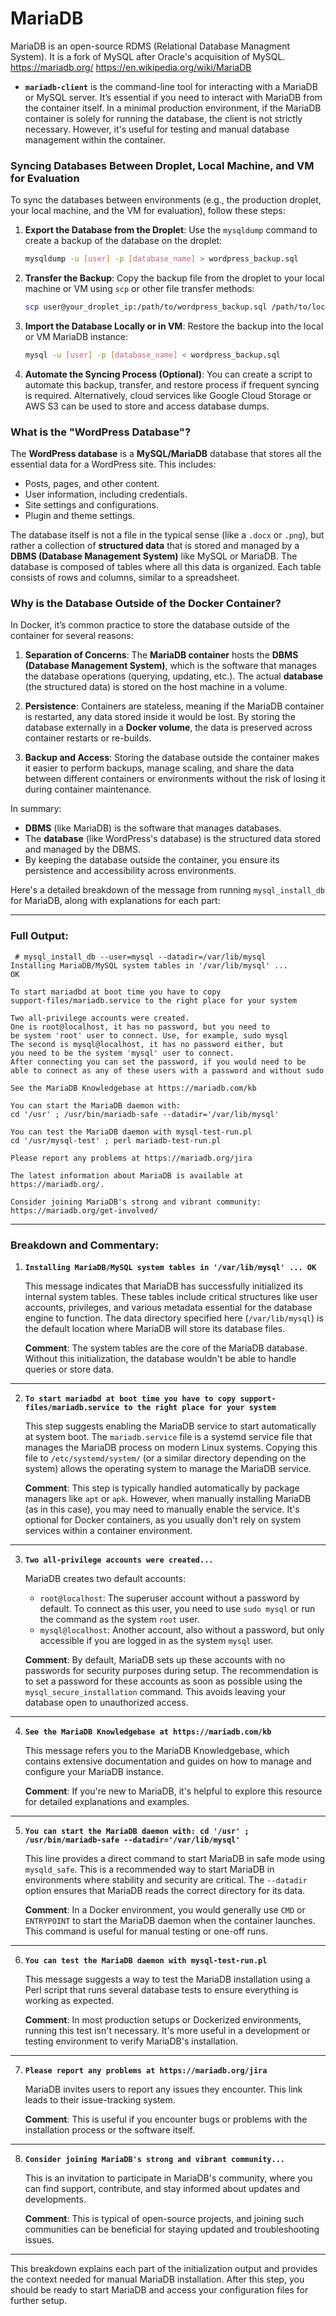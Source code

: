 # MariaDB

MariaDB is an open-source RDMS (Relational Database Managment System). It is a fork of MySQL after Oracle's acquisition of MySQL.
https://mariadb.org/
https://en.wikipedia.org/wiki/MariaDB

- **`mariadb-client`** is the command-line tool for interacting with a MariaDB or MySQL server. It’s essential if you need to interact with MariaDB from the container itself. In a minimal production environment, if the MariaDB container is solely for running the database, the client is not strictly necessary. However, it's useful for testing and manual database management within the container.

### Syncing Databases Between Droplet, Local Machine, and VM for Evaluation

To sync the databases between environments (e.g., the production droplet, your local machine, and the VM for evaluation), follow these steps:

1. **Export the Database from the Droplet**:
   Use the `mysqldump` command to create a backup of the database on the droplet:

   ```bash
   mysqldump -u [user] -p [database_name] > wordpress_backup.sql
   ```

2. **Transfer the Backup**:
   Copy the backup file from the droplet to your local machine or VM using `scp` or other file transfer methods:

   ```bash
   scp user@your_droplet_ip:/path/to/wordpress_backup.sql /path/to/local/folder
   ```

3. **Import the Database Locally or in VM**:
   Restore the backup into the local or VM MariaDB instance:

   ```bash
   mysql -u [user] -p [database_name] < wordpress_backup.sql
   ```

4. **Automate the Syncing Process (Optional)**:
   You can create a script to automate this backup, transfer, and restore process if frequent syncing is required. Alternatively, cloud services like Google Cloud Storage or AWS S3 can be used to store and access database dumps.

### What is the "WordPress Database"?

The **WordPress database** is a **MySQL/MariaDB** database that stores all the essential data for a WordPress site. This includes:

- Posts, pages, and other content.
- User information, including credentials.
- Site settings and configurations.
- Plugin and theme settings.

The database itself is not a file in the typical sense (like a `.docx` or `.png`), but rather a collection of **structured data** that is stored and managed by a **DBMS (Database Management System)** like MySQL or MariaDB. The database is composed of tables where all this data is organized. Each table consists of rows and columns, similar to a spreadsheet.

### Why is the Database Outside of the Docker Container?

In Docker, it’s common practice to store the database outside of the container for several reasons:

1. **Separation of Concerns**: The **MariaDB container** hosts the **DBMS (Database Management System)**, which is the software that manages the database operations (querying, updating, etc.). The actual **database** (the structured data) is stored on the host machine in a volume.

2. **Persistence**: Containers are stateless, meaning if the MariaDB container is restarted, any data stored inside it would be lost. By storing the database externally in a **Docker volume**, the data is preserved across container restarts or re-builds.

3. **Backup and Access**: Storing the database outside the container makes it easier to perform backups, manage scaling, and share the data between different containers or environments without the risk of losing it during container maintenance.

In summary:

- **DBMS** (like MariaDB) is the software that manages databases.
- The **database** (like WordPress's database) is the structured data stored and managed by the DBMS.
- By keeping the database outside the container, you ensure its persistence and accessibility across environments.

Here's a detailed breakdown of the message from running `mysql_install_db` for MariaDB, along with explanations for each part:

---

### **Full Output:**

```
 # mysql_install_db --user=mysql --datadir=/var/lib/mysql
Installing MariaDB/MySQL system tables in '/var/lib/mysql' ...
OK

To start mariadbd at boot time you have to copy
support-files/mariadb.service to the right place for your system

Two all-privilege accounts were created.
One is root@localhost, it has no password, but you need to
be system 'root' user to connect. Use, for example, sudo mysql
The second is mysql@localhost, it has no password either, but
you need to be the system 'mysql' user to connect.
After connecting you can set the password, if you would need to be
able to connect as any of these users with a password and without sudo

See the MariaDB Knowledgebase at https://mariadb.com/kb

You can start the MariaDB daemon with:
cd '/usr' ; /usr/bin/mariadb-safe --datadir='/var/lib/mysql'

You can test the MariaDB daemon with mysql-test-run.pl
cd '/usr/mysql-test' ; perl mariadb-test-run.pl

Please report any problems at https://mariadb.org/jira

The latest information about MariaDB is available at https://mariadb.org/.

Consider joining MariaDB's strong and vibrant community:
https://mariadb.org/get-involved/
```

---

### **Breakdown and Commentary:**

1. **`Installing MariaDB/MySQL system tables in '/var/lib/mysql' ... OK`**

   This message indicates that MariaDB has successfully initialized its internal system tables. These tables include critical structures like user accounts, privileges, and various metadata essential for the database engine to function. The data directory specified here (`/var/lib/mysql`) is the default location where MariaDB will store its database files.

   **Comment**: The system tables are the core of the MariaDB database. Without this initialization, the database wouldn't be able to handle queries or store data.

---

2. **`To start mariadbd at boot time you have to copy support-files/mariadb.service to the right place for your system`**

   This step suggests enabling the MariaDB service to start automatically at system boot. The `mariadb.service` file is a systemd service file that manages the MariaDB process on modern Linux systems. Copying this file to `/etc/systemd/system/` (or a similar directory depending on the system) allows the operating system to manage the MariaDB service.

   **Comment**: This step is typically handled automatically by package managers like `apt` or `apk`. However, when manually installing MariaDB (as in this case), you may need to manually enable the service. It's optional for Docker containers, as you usually don't rely on system services within a container environment.

---

3. **`Two all-privilege accounts were created...`**

   MariaDB creates two default accounts:

   - `root@localhost`: The superuser account without a password by default. To connect as this user, you need to use `sudo mysql` or run the command as the system `root` user.
   - `mysql@localhost`: Another account, also without a password, but only accessible if you are logged in as the system `mysql` user.

   **Comment**: By default, MariaDB sets up these accounts with no passwords for security purposes during setup. The recommendation is to set a password for these accounts as soon as possible using the `mysql_secure_installation` command. This avoids leaving your database open to unauthorized access.

---

4. **`See the MariaDB Knowledgebase at https://mariadb.com/kb`**

   This message refers you to the MariaDB Knowledgebase, which contains extensive documentation and guides on how to manage and configure your MariaDB instance.

   **Comment**: If you're new to MariaDB, it's helpful to explore this resource for detailed explanations and examples.

---

5. **`You can start the MariaDB daemon with: cd '/usr' ; /usr/bin/mariadb-safe --datadir='/var/lib/mysql'`**

   This line provides a direct command to start MariaDB in safe mode using `mysqld_safe`. This is a recommended way to start MariaDB in environments where stability and security are critical. The `--datadir` option ensures that MariaDB reads the correct directory for its data.

   **Comment**: In a Docker environment, you would generally use `CMD` or `ENTRYPOINT` to start the MariaDB daemon when the container launches. This command is useful for manual testing or one-off runs.

---

6. **`You can test the MariaDB daemon with mysql-test-run.pl`**

   This message suggests a way to test the MariaDB installation using a Perl script that runs several database tests to ensure everything is working as expected.

   **Comment**: In most production setups or Dockerized environments, running this test isn't necessary. It's more useful in a development or testing environment to verify MariaDB's installation.

---

7. **`Please report any problems at https://mariadb.org/jira`**

   MariaDB invites users to report any issues they encounter. This link leads to their issue-tracking system.

   **Comment**: This is useful if you encounter bugs or problems with the installation process or the software itself.

---

8. **`Consider joining MariaDB's strong and vibrant community...`**

   This is an invitation to participate in MariaDB's community, where you can find support, contribute, and stay informed about updates and developments.

   **Comment**: This is typical of open-source projects, and joining such communities can be beneficial for staying updated and troubleshooting issues.

---

This breakdown explains each part of the initialization output and provides the context needed for manual MariaDB installation. After this step, you should be ready to start MariaDB and access your configuration files for further setup.
